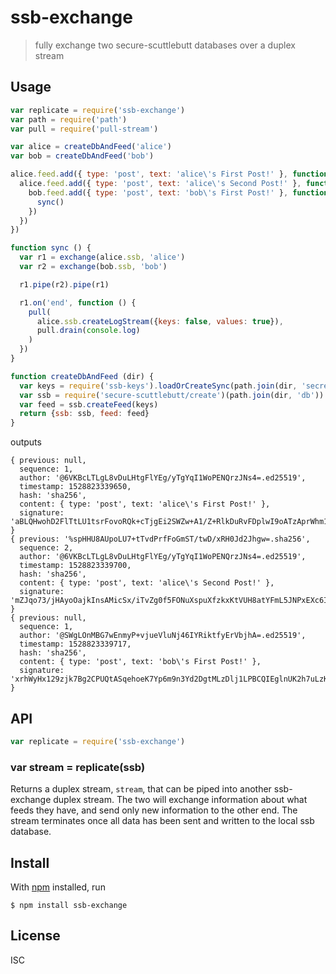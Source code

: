 # ssb-exchange

> fully exchange two secure-scuttlebutt databases over a duplex stream

## Usage

```js
var replicate = require('ssb-exchange')
var path = require('path')
var pull = require('pull-stream')

var alice = createDbAndFeed('alice')
var bob = createDbAndFeed('bob')

alice.feed.add({ type: 'post', text: 'alice\'s First Post!' }, function (err, msg, hash) {
  alice.feed.add({ type: 'post', text: 'alice\'s Second Post!' }, function (err, msg, hash) {
    bob.feed.add({ type: 'post', text: 'bob\'s First Post!' }, function (err, msg, hash) {
      sync()
    })
  })
})

function sync () {
  var r1 = exchange(alice.ssb, 'alice')
  var r2 = exchange(bob.ssb, 'bob')

  r1.pipe(r2).pipe(r1)

  r1.on('end', function () {
    pull(
      alice.ssb.createLogStream({keys: false, values: true}),
      pull.drain(console.log)
    )
  })
}

function createDbAndFeed (dir) {
  var keys = require('ssb-keys').loadOrCreateSync(path.join(dir, 'secret'))
  var ssb = require('secure-scuttlebutt/create')(path.join(dir, 'db'))
  var feed = ssb.createFeed(keys)
  return {ssb: ssb, feed: feed}
}
```

outputs

```
{ previous: null,
  sequence: 1,
  author: '@6VKBcLTLgL8vDuLHtgFlYEg/yTgYqI1WoPENQrzJNs4=.ed25519',
  timestamp: 1528823339650,
  hash: 'sha256',
  content: { type: 'post', text: 'alice\'s First Post!' },
  signature: 'aBLQHwohD2FlTtLU1tsrFovoRQk+cTjgEi2SWZw+A1/Z+RlkDuRvFDplwI9oATzAprWhm1KuA69D9dUAnzMICA==.sig.ed25519' }
{ previous: '%spHHU8AUpoLU7+tTvdPrfFoGmST/twD/xRH0Jd2Jhgw=.sha256',
  sequence: 2,
  author: '@6VKBcLTLgL8vDuLHtgFlYEg/yTgYqI1WoPENQrzJNs4=.ed25519',
  timestamp: 1528823339700,
  hash: 'sha256',
  content: { type: 'post', text: 'alice\'s Second Post!' },
  signature: 'mZJqo73/jHAyoOajkInsAMicSx/iTvZg0f5FONuXspuXfzkxKtVUH8atYFmL5JNPxEXc6IR0dhpeMhAN/CHZDg==.sig.ed25519' }
{ previous: null,
  sequence: 1,
  author: '@SWgLOnMBG7wEnmyP+vjueVluNj46IYRiktfyErVbjhA=.ed25519',
  timestamp: 1528823339717,
  hash: 'sha256',
  content: { type: 'post', text: 'bob\'s First Post!' },
  signature: 'xrhWyHx129zjk7Bg2CPUQtASqehoeK7Yp6m9n3Yd2DgtMLzDlj1LPBCQIEglnUK2h7uLzKZQnAFrDrYjLYopAQ==.sig.ed25519' }
```

## API

```js
var replicate = require('ssb-exchange')
```

### var stream = replicate(ssb)

Returns a duplex stream, `stream`, that can be piped into another ssb-exchange
duplex stream. The two will exchange information about what feeds they have, and
send only new information to the other end. The stream terminates once all data
has been sent and written to the local ssb database.

## Install

With [npm](https://npmjs.org/) installed, run

```
$ npm install ssb-exchange
```

## License

ISC
